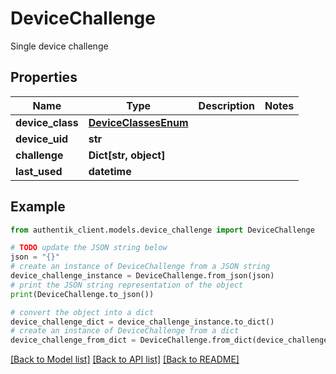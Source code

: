 # DeviceChallenge

Single device challenge

## Properties

Name | Type | Description | Notes
------------ | ------------- | ------------- | -------------
**device_class** | [**DeviceClassesEnum**](DeviceClassesEnum.md) |  | 
**device_uid** | **str** |  | 
**challenge** | **Dict[str, object]** |  | 
**last_used** | **datetime** |  | 

## Example

```python
from authentik_client.models.device_challenge import DeviceChallenge

# TODO update the JSON string below
json = "{}"
# create an instance of DeviceChallenge from a JSON string
device_challenge_instance = DeviceChallenge.from_json(json)
# print the JSON string representation of the object
print(DeviceChallenge.to_json())

# convert the object into a dict
device_challenge_dict = device_challenge_instance.to_dict()
# create an instance of DeviceChallenge from a dict
device_challenge_from_dict = DeviceChallenge.from_dict(device_challenge_dict)
```
[[Back to Model list]](../README.md#documentation-for-models) [[Back to API list]](../README.md#documentation-for-api-endpoints) [[Back to README]](../README.md)


